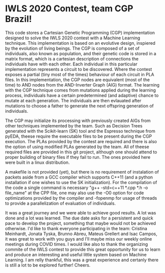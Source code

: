 # IWLS 2020 Contest, team CGP Brazil!

This code stores a Cartesian Genetic Programming (CGP) implementation designed to solve the IWLS 2020 contest with a Machine Learning technique. This implementation is based on an evolutive design, inspiered by the evolution of living beings. The CGP is composed of a set of individuals, also known as population, and their genetic code is stored in a matrix format, which is a cartesian description of connections the individuals have with each other. Each individual in this particular implementation represents a circuit to be discovered. Where the contest exposes a partial (tiny most of the times) behaviour of each circuit in PLA files. In this implementation, the CGP nodes are equivalent (most of the time) to AND nodes from the AND-Inverter Graph (AIG) format. The learning with the CGP technique comes from mutations applied during the learning process, individuals have a certain predetermined (and adaptive) chance to mutate at each generation. The individuals are then evlauated after mutations to choose a father to generate the next offspring generation of individuals.

The CGP may initialize its processing with previously created AIGs from other techniques implemented by the team. Such as Decision Trees generated with the Scikit-learn (SK) tool and the Espresso technique from pyEDA, theese require the executable files to be present during the CGP execution. The PLAs provided by the contest are required and there is also the option of using modified PLAs generated by the team. All of theese required files are provided in this git project, although one should attend to proper building of binary files if they fail to run. The ones provided here were built in a linux distribution.

A makefile is not provided (yet), but there is no requirement of instalation of packets aside from a GCC compiler which supports C++11 (and a python installation if one wishes to use the SK initialization). For the compilation of the code a single command is necessary "g++ -std=c++11 \*.cpp \*.h -o file_name" at the CPP file, one may also use the -O0 option for code optimizations provided by the compiler and -fopenmp for usage of threads to provide a parallelization of evaluation of individuals.

It was a great journey and we were able to achieve good results. A lot was done and a lot was learned. The due date asks for a persistent and quick pace to develop the project, something that maybe would not be achieved otherwise. I'd like to thank everyone participating in the team: Cristina Meinhardt, Jonata Tyska, Brunno Abreu, Mateus Grellert and Isac Campos, it was great to work with you guys and I'll maybe miss our weekly online meetings during COVID times. I would like also to thank the organizing commite of the IWLS contest to provide this great opportunity for us to learn and produce an interesting and useful little system based on Machine Learning. I am relly thankful, this was a great experience and certanly there is still a lot to be explored further! Cheers.
